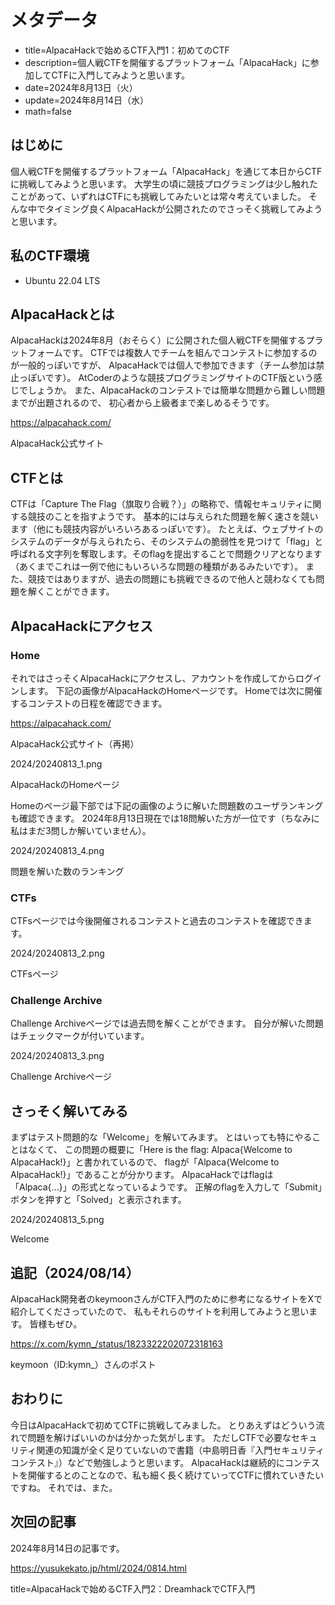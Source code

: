 # メタデータ
- title=AlpacaHackで始めるCTF入門1：初めてのCTF
- description=個人戦CTFを開催するプラットフォーム「AlpacaHack」に参加してCTFに入門してみようと思います。
- date=2024年8月13日（火）
- update=2024年8月14日（水）
- math=false

## はじめに
個人戦CTFを開催するプラットフォーム「AlpacaHack」を通じて本日からCTFに挑戦してみようと思います。
大学生の頃に競技プログラミングは少し触れたことがあって、いずれはCTFにも挑戦してみたいとは常々考えていました。
そんな中でタイミング良くAlpacaHackが公開されたのでさっそく挑戦してみようと思います。

## 私のCTF環境
- Ubuntu 22.04 LTS

## AlpacaHackとは
AlpacaHackは2024年8月（おそらく）に公開された個人戦CTFを開催するプラットフォームです。
CTFでは複数人でチームを組んでコンテストに参加するのが一般的っぽいですが、
AlpacaHackでは個人で参加できます（チーム参加は禁止っぽいです）。
AtCoderのような競技プログラミングサイトのCTF版という感じでしょうか。
また、AlpacaHackのコンテストでは簡単な問題から難しい問題までが出題されるので、
初心者から上級者まで楽しめるそうです。

https://alpacahack.com/

AlpacaHack公式サイト

## CTFとは
CTFは「Capture The Flag（旗取り合戦？）」の略称で、情報セキュリティに関する競技のことを指すようです。
基本的には与えられた問題を解く速さを競います（他にも競技内容がいろいろあるっぽいです）。
たとえば、ウェブサイトのシステムのデータが与えられたら、そのシステムの脆弱性を見つけて「flag」と呼ばれる文字列を奪取します。そのflagを提出することで問題クリアとなります（あくまでこれは一例で他にもいろいろな問題の種類があるみたいです）。
また、競技ではありますが、過去の問題にも挑戦できるので他人と競わなくても問題を解くことができます。

## AlpacaHackにアクセス

### Home
それではさっそくAlpacaHackにアクセスし、アカウントを作成してからログインします。
下記の画像がAlpacaHackのHomeページです。
Homeでは次に開催するコンテストの日程を確認できます。

https://alpacahack.com/

AlpacaHack公式サイト（再掲）

2024/20240813_1.png

AlpacaHackのHomeページ

Homeのページ最下部では下記の画像のように解いた問題数のユーザランキングも確認できます。
2024年8月13日現在では18問解いた方が一位です（ちなみに私はまだ3問しか解いていません）。

2024/20240813_4.png

問題を解いた数のランキング

### CTFs
CTFsページでは今後開催されるコンテストと過去のコンテストを確認できます。

2024/20240813_2.png

CTFsページ

### Challenge Archive
Challenge Archiveページでは過去問を解くことができます。
自分が解いた問題はチェックマークが付いています。

2024/20240813_3.png

Challenge Archiveページ

## さっそく解いてみる
まずはテスト問題的な「Welcome」を解いてみます。
とはいっても特にやることはなくて、
この問題の概要に「Here is the flag: Alpaca{Welcome to AlpacaHack!}」と書かれているので、
flagが「Alpaca{Welcome to AlpacaHack!}」であることが分かります。
AlpacaHackではflagは「Alpaca{...}」の形式となっているようです。
正解のflagを入力して「Submit」ボタンを押すと「Solved」と表示されます。

2024/20240813_5.png

Welcome

## 追記（2024/08/14）
AlpacaHack開発者のkeymoonさんがCTF入門のために参考になるサイトをXで紹介してくださっていたので、
私もそれらのサイトを利用してみようと思います。
皆様もぜひ。

https://x.com/kymn_/status/1823322202072318163

keymoon（ID:kymn_）さんのポスト

## おわりに
今日はAlpacaHackで初めてCTFに挑戦してみました。
とりあえずはどういう流れで問題を解けばいいのかは分かった気がします。
ただしCTFで必要なセキュリティ関連の知識が全く足りていないので書籍（中島明日香『入門セキュリティコンテスト』）などで勉強しようと思います。
AlpacaHackは継続的にコンテストを開催するとのことなので、私も細く長く続けていってCTFに慣れていきたいですね。
それでは、また。

## 次回の記事
2024年8月14日の記事です。

https://yusukekato.jp/html/2024/0814.html

title=AlpacaHackで始めるCTF入門2：DreamhackでCTF入門

